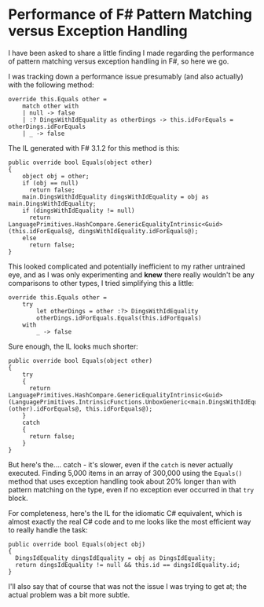 # Performance of F# Pattern Matching versus Exception Handling

I have been asked to share a little finding I made regarding the performance of pattern matching versus exception handling in F#, so here we go.

I was tracking down a performance issue presumably (and also actually) with the following method:

    override this.Equals other =
        match other with
        | null -> false
        | :? DingsWithIdEquality as otherDings -> this.idForEquals = otherDings.idForEquals
        | _ -> false

The IL generated with F# 3.1.2 for this method is this:

    public override bool Equals(object other)
    {
        object obj = other;
        if (obj == null)
          return false;
        main.DingsWithIdEquality dingsWithIdEquality = obj as main.DingsWithIdEquality;
        if (dingsWithIdEquality != null)
          return LanguagePrimitives.HashCompare.GenericEqualityIntrinsic<Guid>(this.idForEquals@, dingsWithIdEquality.idForEquals@);
        else
          return false;
    }
    
This looked complicated and potentially inefficient to my rather untrained eye, and as I was only experimenting and **knew** there really wouldn't be any comparisons to other types, I tried simplifying this a little:

    override this.Equals other =
        try
            let otherDings = other :?> DingsWithIdEquality
            otherDings.idForEquals.Equals(this.idForEquals)
        with
            _ -> false
            
Sure enough, the IL looks much shorter:

    public override bool Equals(object other)
    {
        try
        {
          return LanguagePrimitives.HashCompare.GenericEqualityIntrinsic<Guid>(LanguagePrimitives.IntrinsicFunctions.UnboxGeneric<main.DingsWithIdEquality>(other).idForEquals@, this.idForEquals@);
        }
        catch
        {
          return false;
        }
    }
    
But here's the.... catch - it's slower, even if the `catch` is never actually executed. Finding 5,000 items in an array of 300,000 using the `Equals()` method that uses exception handling took about 20% longer than with pattern matching on the type, even if no exception ever occurred in that `try` block.


For completeness, here's the IL for the idiomatic C# equivalent, which is almost exactly the real C# code and to me looks like the most efficient way to really handle the task:

    public override bool Equals(object obj)
    {
      DingsIdEquality dingsIdEquality = obj as DingsIdEquality;
      return dingsIdEquality != null && this.id == dingsIdEquality.id;
    }


I'll also say that of course that was not the issue I was trying to get at; the actual problem was a bit more subtle.